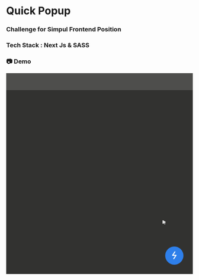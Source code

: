 # Quick Popup
### Challenge for Simpul Frontend Position
### Tech Stack : Next Js & SASS

### :camera: Demo
<img src="./public/quick-at-glance.gif" alt="demo">
<br>
